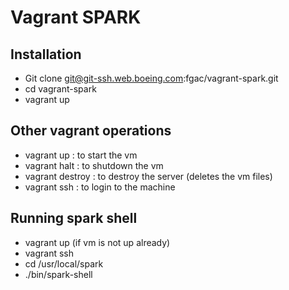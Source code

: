 # Vagrant SPARK

## Installation
* Git clone git@git-ssh.web.boeing.com:fgac/vagrant-spark.git
* cd vagrant-spark
* vagrant up

## Other vagrant operations
* vagrant up : to start the vm
* vagrant halt : to shutdown the vm
* vagrant destroy : to destroy the server (deletes the vm files)
* vagrant ssh : to login to the machine

## Running spark shell
* vagrant up (if vm is not up already)
* vagrant ssh
* cd /usr/local/spark
* ./bin/spark-shell
